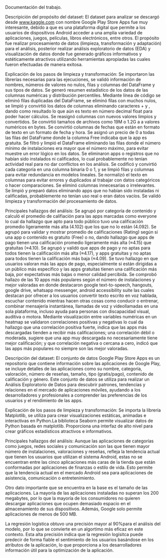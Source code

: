 Documentación del trabajo.

Descripición del propósito del dataset: El dataset para analizar se descargó desde www.kaggle.com con nombre Google Play Store Apps fue muy interesante, debido a que es una plataforma digital que permite a los usuarios de dispositivos Android acceder a una amplia variedad de aplicaciones, juegos, películas, libros electrónicos, entre otros. El propósito fue realizar procesamiento de datos (limpieza, transformación y adaptación) para el análisis, posterior realizar análisis exploratorio de datos (EDA) y visualización de datos donde fue generado gráficos informativos y estéticamente atractivos utilizando herramientas apropiadas las cuales fueron efectuadas de manera exitosa.

Explicación de los pasos de limpieza y transformación: Se importaron las librerías necesarias para las ejecuciones, se validó información de nombres, números de valores no nulos, filas y columnas del DataFrame y sus tipos de datos. Se generó resumen estadístico de los datos de las columnas numéricas y distribución percentiles. Mediante línea de código se eliminó filas duplicadas del DataFrame, se eliminó filas con muchos nulos, se limpió y convirtió los datos de columnas eliminando caracteres + y , dando como resultado lo que aún es texto en número decimal float para poder hacer cálculos. Se reasignó columnas con nuevos valores limpios y convertidos. 
Se convirtió tamaños de archivos como 19M o 1.2G a a valores numéricos en bytes. Se convirtió columnas de fechas que están en formato de texto en un formato de fecha y hora. Se asignó un precio de 0 a todas las filas del DataFrame donde la columna Free indicaba que la app es gratuita. Se filtró y limpió el DataFrame eliminando las filas donde el número mínimo de instalaciones era mayor que el número máximo, para evitar muestre un error lógico en los datos. Se eliminaron apps o registros que no habían sido instalados ni calificados, lo cual probablemente no tenían actividad real para no dar conflictos en los análisis. 
Se codificó y convirtió cada categoría en una columna binaria 0 o 1, y se limpió filas y columnas para evitar redundancia en modelos lineales. Se normalizó el texto en columnas para evitar errores y duplicados al trabajar con datos categóricos o hacer comparaciones. Se eliminó columnas innecesarias o irrelevantes. Se limpió y preparó datos eliminando apps que no habían sido instaladas ni calificadas, probablemente no tenían uso real o eran datos vacíos. Se validó limpieza y transformación del procesamiento de datos.

Principales hallazgos del análisis: Se agrupó por categoría de contenido y calculó el promedio de califiación para las apps marcadas como everyone lo cual da hallazgo que apto para todo público tuvo una calificación promedio ligeramente más alta (4.102) que los que no lo están (4.092).
Se agrupó para validar y mostrar promedio de calificaciones (Rating) según si una app o contenido es gratuito (Free) o no, dando hallazgo que apps de pago tienen una calificación promedio ligeramente más alta (≈4.15) que gratuitas (≈4.10).
Se agrupó y validó que apps de pago y no aptas para todos tienen la calificación más alta (≈4.17), y apps gratuitas y no aptas para todos tienen la calificación más baja (≈4.09). Se tuvo hallazgo en que usuarios valoran más las apps de pago, especialmente si están dirigidas a un público más específico y las apps gratuitas tienen una calificación más baja, por expectativas más bajas o menor calidad percibida.
Se comprobó hallazo de las 10 apps más populares según el número de instalaciones y mejor valoradas en donde destacaron google text-to-speech, hangouts, google drive, whatsapp messenger, android accessibility suite las cuales destacan por ofrecer a los usuarios convertir texto escrito en voz hablada, escuchar contenido mientras hacen otras cosas como conducir o entrenar, combinar mensajería instantánea, llamadas de voz y videollamadas en una sola plataforma, incluso ayuda para personas con discapacidad visual, auditiva o motora.
Mediante visualización entre variables numéricas en un heatmap se validaron correlaciones positivas y negativas lo cual da hallazgo que una correlación positiva fuerte, indica que las apps más descargadas tienden a recibir más calificaciones; una correlación débil o moderada, sugiere que una app muy descargada no necesariamente tiene mejor calificación; y que correlación negativa o cercana a cero, indicó que las apps más populares no siempre son las mejor valoradas.


Descripción del dataset: El conjunto de datos Google Play Store Apps es un repositorio que contiene información sobre las aplicaciones de Google Play, se incluye detalles de las aplicaciones como su nombre, categoría, valoración, número de reseñas, tamaño, tipo (gratis/pago), contenido de calificación y género. Este conjunto de datos se utiliza para realizar un Análisis Exploratorio de Datos para descubrir patrones, tendencias y relaciones en el mercado de aplicaciones móviles, ayudando a los desarrolladores y profesionales a comprender las preferencias de los usuarios y el rendimiento de las apps. 

Explicación de los pasos de limpieza y transformación: Se importa la librería Matplotlib, se utiliza para crear visualizaciones estáticas, animadas e interactivas en Python.La biblioteca Seaborn permite visualizar datos de Python basada en matplotlib. Proporciona una interfaz de alto nivel para crear gráficos estadísticos atractivos e informativos.

Principales hallazgos del análisis: Aunque las aplicaciones de categorías como juegos, redes sociales y comunicación son las que tienen mayor número de instalaciones, valoraciones y reseñas, refleja  la tendencia actual que tienen los usuarios que utilizan el sistema Android, estas no se encuentran entre las cinco aplicaciones más caras de la tienda que están conformadas por aplicaciones de finanzas o estilo de vida. Esto permite que la tendencia actual en el mercado Android sea para aplicaciones de asistencia, comunicación o entretenimiento.

Otro dato importante que se encuentra en la base es el tamaño de las aplicaciones. La mayoría de las aplicaciones instaladas no superan los 200 megabytes, por lo que la mayoría de los consumidores no quieren descargar aplicaciones que ocupen demasiado espacio en el almacenamiento de sus dispositivos. Además, Google solo permite aplicaciones de menos de 500 MB.

La regresión logística obtuvo una precisión mayor al 90%para el análisis del modelo, por lo que se convierte en un algortimo más eficaz en este contexto. Esta alta
precisión indica que la regresión logísitca puede predecir de forma fiable el sentimiento de los usuarios basándose en los atributos de la aplicación, lo que proporciona a los desarrolladores información útil para la optimización de la aplicación.

